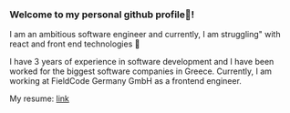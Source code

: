 ### Welcome to my personal github profile👋!

I am an ambitious software engineer and currently, I am struggling" with react and front end technologies 🤞

 I have 3 years of experience in software development and I have been worked for the biggest software companies in Greece. Currently, I am working at FieldCode Germany GmbH as a frontend engineer.

My resume: <a href="https://drive.google.com/file/d/1v45BQPUgJf8QQfS3vvMFpHTnUEUfHZus/view?usp=sharing"> link </a> 

